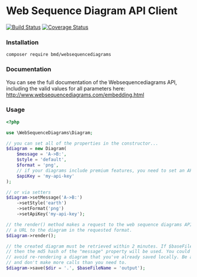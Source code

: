 # Web Sequence Diagram API Client

[![Build Status](https://travis-ci.org/bmd/websequencediagrams.svg?branch=master)](https://travis-ci.org/bmd/websequencediagrams)
[![Coverage Status](https://coveralls.io/repos/github/bmd/websequencediagrams/badge.svg?branch=master)](https://coveralls.io/github/bmd/websequencediagrams?branch=master)

### Installation

```
composer require bmd/websequencediagrams
```

### Documentation

You can see the full documentation of the Websequencediagrams API, including the valid values for 
all parameters here: http://www.websequencediagrams.com/embedding.html

### Usage

```php
<?php

use \WebSequenceDiagrams\Diagram;

// you can set all of the properties in the constructor...
$diagram = new Diagram(
    $message = 'A->B:', 
    $style = 'default', 
    $format = 'png',
    // if your diagrams include premium features, you need to set an API key
    $apiKey = 'my-api-key' 
);

// or via setters
$diagram->setMessage('A->B:')
    ->setStyle('earth')
    ->setFormat('png')
    ->setApiKey('my-api-key');

// the render() method makes a request to the web sequence diagrams API and returns
// a URL to the diagram in the requested format.
$diagram->render();

// the created diagram must be retrieved within 2 minutes. If $baseFileName is falsey
// then the md5 hash of the "message" property will be used. You could use this to 
// avoid re-rendering a diagram that you've already saved locally. Be a good API citizen
// and don't make more calls than you need to.
$diagram->save($dir = '.', $baseFileName = 'output');
```
